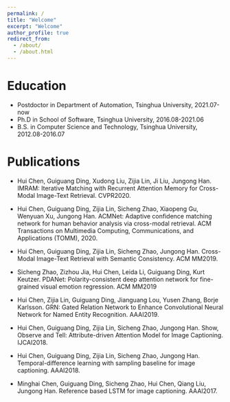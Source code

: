 ```yaml
---
permalink: /
title: "Welcome"
excerpt: "Welcome"
author_profile: true
redirect_from: 
  - /about/
  - /about.html
---
```


Education
======
* Postdoctor in Department of Automation, Tsinghua University, 2021.07-now
* Ph.D in School of Software, Tsinghua University, 2016.08-2021.06
* B.S. in Computer Science and Technology, Tsinghua University, 2012.08-2016.07

Publications
=====

* Hui Chen, Guiguang Ding, Xudong Liu, Zijia Lin, Ji Liu, Jungong Han. IMRAM: Iterative Matching with Recurrent Attention Memory for Cross-Modal Image-Text Retrieval. CVPR2020.

* Hui Chen, Guiguang Ding, Zijia Lin, Sicheng Zhao, Xiaopeng Gu, Wenyuan Xu, Jungong Han. ACMNet: Adaptive confidence matching network for human behavior analysis via cross-modal retrieval. ACM Transactions on Multimedia Computing, Communications, and Applications (TOMM), 2020.

* Hui Chen, Guiguang Ding, Zijia Lin, Sicheng Zhao, Jungong Han. Cross-Modal Image-Text Retrieval with Semantic Consistency. ACM MM2019. 

* Sicheng Zhao, Zizhou Jia, Hui Chen, Leida Li, Guiguang Ding, Kurt Keutzer. PDANet: Polarity-consistent deep attention network for fine-grained visual emotion regression. ACM MM2019

* Hui Chen, Zijia Lin, Guiguang Ding, Jianguang Lou, Yusen Zhang, Borje Karlsson. GRN: Gated Relation Network to Enhance Convolutional Neural Network for Named Entity Recognition. AAAI2019.

* Hui Chen, Guiguang Ding, Zijia Lin, Sicheng Zhao, Jungong Han. Show, Observe and Tell: Attribute-driven Attention Model for Image Captioning. IJCAI2018.

* Hui Chen, Guiguang Ding, Zijia Lin, Sicheng Zhao, Jungong Han. Temporal-difference learning with sampling baseline for image captioning. AAAI2018.

* Minghai Chen, Guiguang Ding, Sicheng Zhao, Hui Chen, Qiang Liu, Jungong Han. Reference based LSTM for image captioning. AAAI2017.
